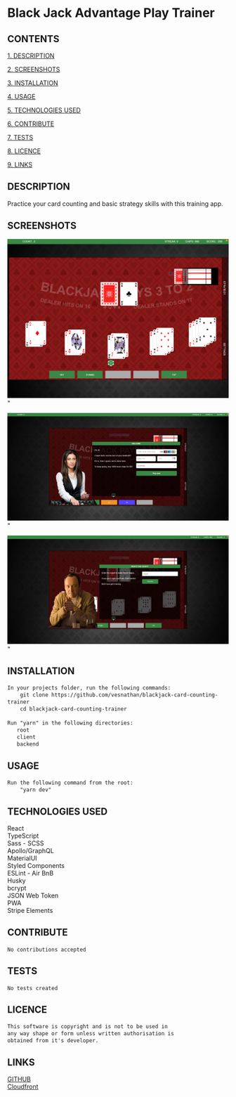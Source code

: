 # Black Jack Advantage Play Trainer

## CONTENTS

[1. DESCRIPTION](#DESCRIPTION)

[2. SCREENSHOTS](#SCREENSHOTS)

[3. INSTALLATION](#INSTALLATION)

[4. USAGE](#USAGE)

[5. TECHNOLOGIES USED](#TECHNOLOGIESUSED)

[6. CONTRIBUTE](#CONTRIBUTE)

[7. TESTS](#TESTS)

[8. LICENCE](#LICENCE)

[9. LINKS](#LINKS)

<a id="DESCRIPTION"></a>

## DESCRIPTION

Practice your card counting and basic strategy skills with this training app.

<a id="SCREENSHOTS"></a>

## SCREENSHOTS

![](./client/src/assets/images/screenshots/Capture.PNG)"

![](./client/src/assets/images/screenshots/Capture2.PNG)"

![](./client/src/assets/images/screenshots/Capture3.PNG)"

<a id="INSTALLATION"></a>

## INSTALLATION

    In your projects folder, run the following commands:
        git clone https://github.com/vesnathan/blackjack-card-counting-trainer
        cd blackjack-card-counting-trainer

    Run "yarn" in the following directories:
       root
       client
       backend

<a id="USAGE"></a>

## USAGE

    Run the following command from the root:
        "yarn dev"

<a id="TECHNOLOGIESUSED"></a>

## TECHNOLOGIES USED

React  
TypeScript  
Sass - SCSS  
Apollo/GraphQL  
MaterialUI  
Styled Components  
ESLint - Air BnB  
Husky  
bcrypt  
JSON Web Token  
PWA  
Stripe Elements

<a id="CONTRIBUTE"></a>

## CONTRIBUTE

    No contributions accepted

<a id="TESTS"></a>

## TESTS

    No tests created

<a id="LICENCE"></a>

## LICENCE

    This software is copyright and is not to be used in
    any way shape or form unless written authorisation is
    obtained from it's developer.

<a id="LINKS"></a>

## LINKS

[GITHUB](https://github.com/vesnathan/blackjack-card-counting-trainer) <br>
[Cloudfront](https://d3ze7h7tukqiz.cloudfront.net/) <br>
